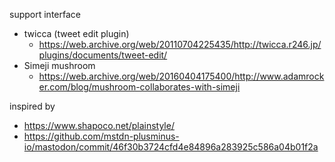 support interface

- twicca (tweet edit plugin)
  - https://web.archive.org/web/20110704225435/http://twicca.r246.jp/plugins/documents/tweet-edit/
- Simeji mushroom
  - https://web.archive.org/web/20160404175400/http://www.adamrocker.com/blog/mushroom-collaborates-with-simeji

inspired by

- https://www.shapoco.net/plainstyle/
- https://github.com/mstdn-plusminus-io/mastodon/commit/46f30b3724cfd4e84896a283925c586a04b01f2a
